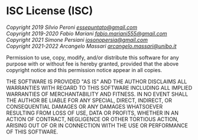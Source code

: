 ISC License (ISC)
==================================
_Copyright 2019 Silvio Peroni <essepuntato@gmail.com>_  
_Copyright 2019-2020 Fabio Mariani <fabio.mariani555@gmail.com>_  
_Copyright 2021 Simone Persiani <iosonopersia@gmail.com>_  
_Copyright 2021-2022 Arcangelo Massari <arcangelo.massari@unibo.it>_

Permission to use, copy, modify, and/or distribute this software for any purpose with or
without fee is hereby granted, provided that the above copyright notice and this permission
notice appear in all copies.

THE SOFTWARE IS PROVIDED "AS IS" AND THE AUTHOR DISCLAIMS ALL WARRANTIES WITH REGARD TO THIS
SOFTWARE INCLUDING ALL IMPLIED WARRANTIES OF MERCHANTABILITY AND FITNESS. IN NO EVENT SHALL
THE AUTHOR BE LIABLE FOR ANY SPECIAL, DIRECT, INDIRECT, OR CONSEQUENTIAL DAMAGES OR ANY DAMAGES
WHATSOEVER RESULTING FROM LOSS OF USE, DATA OR PROFITS, WHETHER IN AN ACTION OF CONTRACT, NEGLIGENCE
OR OTHER TORTIOUS ACTION, ARISING OUT OF OR IN CONNECTION WITH THE USE OR PERFORMANCE OF THIS SOFTWARE.
